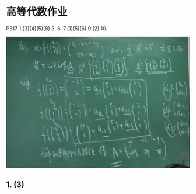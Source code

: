 # 高等代数作业

P317 1.(3)(4)(5)(8) 3. 6. 7.(1)(5)(6) 9.(2) 10.

![](images/2021-05-04-14-35-50.png)

## 1. (3)


